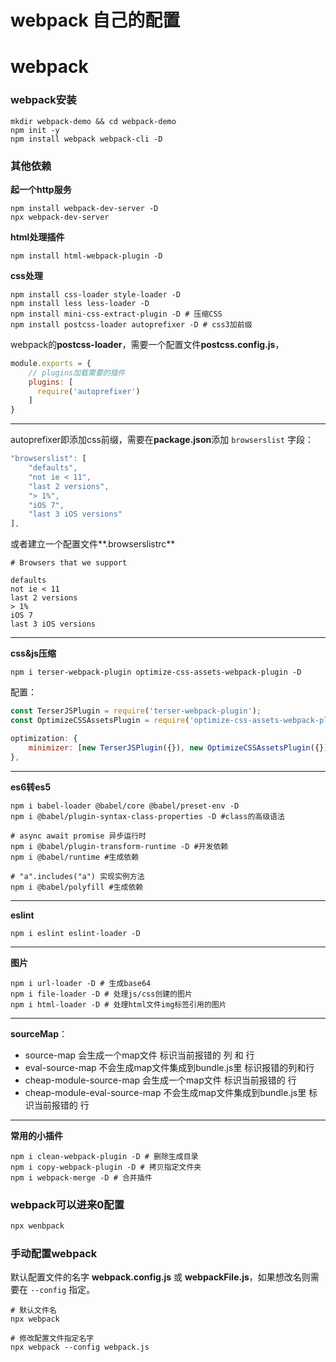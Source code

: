 # webpack 自己的配置

# webpack

### webpack安装
```shell
mkdir webpack-demo && cd webpack-demo
npm init -y
npm install webpack webpack-cli -D
```

### 其他依赖

**起一个http服务**

```shell
npm install webpack-dev-server -D
npx webpack-dev-server
```

**html处理插件**

```shell
npm install html-webpack-plugin -D
```

**css处理**

```shell
npm install css-loader style-loader -D
npm install less less-loader -D
npm install mini-css-extract-plugin -D # 压缩CSS
npm install postcss-loader autoprefixer -D # css3加前缀
```

webpack的**postcss-loader**，需要一个配置文件**postcss.config.js**，
```js
module.exports = {
    // plugins加载需要的插件
    plugins: [
      require('autoprefixer')
    ]
}
```

---

autoprefixer即添加css前缀，需要在**package.json**添加 `browserslist` 字段：
```js
"browserslist": [
    "defaults",
    "not ie < 11",
    "last 2 versions",
    "> 1%",
    "iOS 7",
    "last 3 iOS versions"
],
```

或者建立一个配置文件**.browserslistrc**
```shell
# Browsers that we support

defaults
not ie < 11
last 2 versions
> 1%
iOS 7
last 3 iOS versions
```

---

**css&js压缩**

```shell
npm i terser-webpack-plugin optimize-css-assets-webpack-plugin -D
```

配置：
```js
const TerserJSPlugin = require('terser-webpack-plugin');
const OptimizeCSSAssetsPlugin = require('optimize-css-assets-webpack-plugin');

optimization: {
    minimizer: [new TerserJSPlugin({}), new OptimizeCSSAssetsPlugin({})],
},
```

---

**es6转es5**

```shell
npm i babel-loader @babel/core @babel/preset-env -D
npm i @babel/plugin-syntax-class-properties -D #class的高级语法

# async await promise 异步运行时
npm i @babel/plugin-transform-runtime -D #开发依赖
npm i @babel/runtime #生成依赖

# "a".includes("a") 实现实例方法
npm i @babel/polyfill #生成依赖
```

---

**eslint**

```shell
npm i eslint eslint-loader -D
```

---

**图片**

```shell
npm i url-loader -D # 生成base64
npm i file-loader -D # 处理js/css创建的图片
npm i html-loader -D # 处理html文件img标签引用的图片
```

---

**sourceMap**：

+ source-map                       会生成一个map文件 标识当前报错的 列 和 行
+ eval-source-map                  不会生成map文件集成到bundle.js里 标识报错的列和行
+ cheap-module-source-map          会生成一个map文件 标识当前报错的 行
+ cheap-module-eval-source-map     不会生成map文件集成到bundle.js里 标识当前报错的 行

---

**常用的小插件**

```shell
npm i clean-webpack-plugin -D # 删除生成目录
npm i copy-webpack-plugin -D # 拷贝指定文件夹
npm i webpack-merge -D # 合并插件
```


### webpack可以进来0配置
```js
npx wenbpack
```

### 手动配置webpack
默认配置文件的名字 **webpack.config.js** 或 **webpackFile.js**，如果想改名则需要在 `--config` 指定。
```shell
# 默认文件名
npx webpack

# 修改配置文件指定名字
npx webpack --config webpack.js
```
